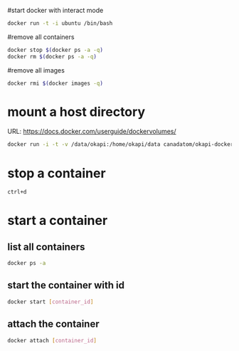 #start docker with interact mode
```bash
docker run -t -i ubuntu /bin/bash
```

#remove all containers
```bash
docker stop $(docker ps -a -q)
docker rm $(docker ps -a -q)
```

#remove all images
```bash
docker rmi $(docker images -q)
```
# mount a host directory
URL: https://docs.docker.com/userguide/dockervolumes/
```bash
docker run -i -t -v /data/okapi:/home/okapi/data canadatom/okapi-docker-file /bin/bash
```

# stop a container
```bash
ctrl+d
```

# start a container
## list all containers
```bash
docker ps -a 
```

## start the container with id
```bash
docker start [container_id]
```

## attach the container
```bash
docker attach [container_id]
```

